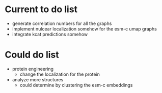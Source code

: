 # Current to do list

- generate correlation numbers for all the graphs
- implement nulcear localization somehow for the esm-c umap graphs
- integrate kcat predictions somehow


# Could do list

- protein engineering
    - change the localization for the protein
- analyze more structures
    - could determine by clustering the esm-c embeddings
